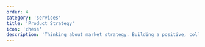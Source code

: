 ```yaml
---
order: 4
category: 'services'
title: 'Product Strategy'
icon: 'chess'
description: 'Thinking about market strategy. Building a positive, collaborative relationship with product is critical to building anything worth a damn.'
---
```

